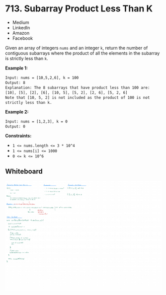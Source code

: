 # 713. Subarray Product Less Than K
- Medium
- LinkedIn
- Amazon
- Facebook

Given an array of integers `nums` and an integer `k`, return the number of
contiguous subarrays where the product of all the elements in the subarray is
strictly less than `k`.

**Example 1:**
```
Input: nums = [10,5,2,6], k = 100
Output: 8
Explanation: The 8 subarrays that have product less than 100 are:
[10], [5], [2], [6], [10, 5], [5, 2], [2, 6], [5, 2, 6]
Note that [10, 5, 2] is not included as the product of 100 is not strictly less than k.
```

**Example 2:**
```
Input: nums = [1,2,3], k = 0
Output: 0
```

**Constraints:**
- `1 <= nums.length <= 3 * 10^4`
- `1 <= nums[i] <= 1000`
- `0 <= k <= 10^6`

## Whiteboard
![Whiteboard Image][whiteboard-image]

<!-- Refs -->
[whiteboard-image]: whiteboard.jpg
